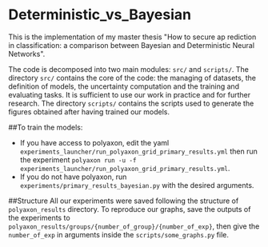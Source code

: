 # Deterministic_vs_Bayesian

This is the implementation of my master thesis "How to secure ap rediction in classification: a comparison between Bayesian and Deterministic Neural Networks".

The code is decomposed into two main modules: `src/` and `scripts/`. The directory `src/` contains the core of the code: the managing of datasets, the definition of models, the uncertainty computation and the training and evaluating tasks. It is sufficient to use our work in practice and for further research. The directory `scripts/` contains the scripts used to generate the figures obtained after having trained our models.

##To train the models:
 - If you have access to polyaxon, edit the yaml `experiments_launcher/run_polyaxon_grid_primary_results.yml` then run the experiment `polyaxon run -u -f experiments_launcher/run_polyaxon_grid_primary_results.yml`.
 - If you do not have polyaxon, run `experiments/primary_results_bayesian.py` with the desired arguments.
 

##Structure 
All our experiments were saved following the structure of `polyaxon_results` directory.
To reproduce our graphs, save the outputs of the experiments to ``polyaxon_results/groups/{number_of_group}/{number_of_exp}``,
then give the `number_of_exp` in arguments inside the `scripts/some_graphs.py` file.
